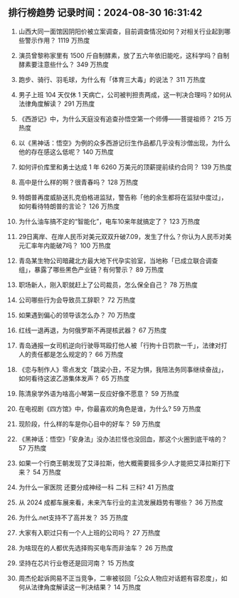 
## 排行榜趋势 记录时间：2024-08-30 16:31:42
  
  1. 山西大同一面馆因阴阳价被立案调查，目前调查情况如何？对相关行业起到哪些警示作用？ 1119 万热度
    
  2. 演员曾黎称家里有 1500 斤自制酵素，放了五六年依旧能吃，这科学吗？自制酵素要注意些什么？ 349 万热度
    
  3. 跑步、骑行、羽毛球，为什么有「体育三大毒」的说法？ 311 万热度
    
  4. 男子上班 104 天仅休 1 天病亡，公司被判担责两成，这一判决合理吗？如何从法律角度解读？ 291 万热度
    
  5. 《西游记》中，为什么天庭没有追查孙悟空第一个师傅——菩提祖师？ 215 万热度
    
  6. 以《黑神话：悟空》为例的众多西游记衍生作品都几乎没有沙僧出现，为什么他的存在感这么低呢？ 140 万热度
    
  7. 如何评价库里和勇士达成 1 年 6260 万美元的顶薪提前续约合同？ 139 万热度
    
  8. 高中是什么样的啊？很青春吗？ 128 万热度
    
  9. 特朗普再度威胁送扎克伯格进监狱，警告称「他的余生都将在监狱中度过」，如何看待特朗普的言论？ 126 万热度
    
  10. 为什么油车搞不定的“智能化”，电车10来年就搞定了？ 123 万热度
    
  11. 29日离岸、在岸人民币对美元双双升破7.09，发生了什么？你认为人民币对美元汇率年内能破7吗？ 100 万热度
    
  12. 青岛某生物公司暗藏北方最大地下代孕实验室，当地称「已成立联合调查组」，暴露了哪些黑色产业链？有何警示？ 89 万热度
    
  13. 职场新人，刚入职就赶上了公司裁员，怎么保全自己？ 78 万热度
    
  14. 公司哪些行为会导致员工辞职？ 72 万热度
    
  15. 如果遇到偏心的领导该怎么办？ 70 万热度
    
  16. 红线一退再退，为何俄罗斯不再提核武器？ 67 万热度
    
  17. 青岛通报一女司机逆向行驶辱骂殴打他人被「行拘十日罚款一千」，法律对打人的责任都是怎么规定的？ 66 万热度
    
  18. 《恋与制作人》零点发文「跳梁小丑，不足为惧，我陪法务同事继续奋战」，如何看待这波乙游集体发声？ 65 万热度
    
  19. 陈清泉学外语为啥高小琴第一反应好像不愿意？ 59 万热度
    
  20. 在电视剧《四方馆》中，你最喜欢的角色是谁，为什么? 59 万热度
    
  21. 现阶段，什么样的车是你心目中的好车？ 59 万热度
    
  22. 《黑神话：悟空》「安身法」没办法拦怪也没回血，那这个火圈到底干啥的？ 57 万热度
    
  23. 如果一个行商王朝发现了艾泽拉斯，他大概需要摇多少人才能把艾泽拉斯打下来？ 54 万热度
    
  24. 为什么一家医院 还要分成神经一科 二科 三科? 41 万热度
    
  25. 从 2024 成都车展来看，未来汽车行业的主流发展趋势有哪些？ 36 万热度
    
  26. 为什么.net支持不了高并发？ 35 万热度
    
  27. 大家有入职过只有一个人上班的公司吗？ 27 万热度
    
  28. 为啥现在的人都优先选择购买电车而非油车？ 26 万热度
    
  29. 坚持在芯片行业卷还是回河南？ 15 万热度
    
  30. 周杰伦起诉网易不正当竞争，二审被驳回「公众人物应对话题有容忍度」，如何从法律角度解读这一判决结果？ 14 万热度
    